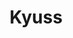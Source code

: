 ---
title: "Kyuss"
summary: "Stoner Rock band formed in 1988 in Palm Desert, California as 'Katzenjammer'. They changed their name to in 1989 and released a self-titled EP in the following year. In 1991 the band shortened its name to 'Kyuss'. They released 4 full-length albums . Disbanded in 1995. 1988: Formed as 'Katzenjammer' by Joshua Homme , Nick Oliveri , Chris Cockrell , Brant Bjork and John Garcia . 1989-1991: Nick Oliveri leaves 'Katzenjammer' and the band changes their name to . Together, they recorded a self-titled EP . 1991-1992: Chris Cockrell leaves and Nick Oliveri returned as a bassist. The band eventually changes their name to 'Kyuss' and records two albums. Nick Oliveri then left again and was replaced by Scott Reeder from . 1992-1994: Brant Bjork leaves and later joins in 1996. Alfredo Hernandez joins the band. 1994-1996: The band breaks up. John Garcia forms . Joshua Homme forms . 1996: John Garcia and Scott Reeder formed . 1997: Nick Oliveri forms the . 1998-1999: Joshua Homme, Nick Oliveri and Alfredo Hernandez form . Nov 2010: John Garcia, Nick Oliveri, and Brant Bjork confirmed that they reunited and will tour in the spring of 2011 under the name 'Kyuss Lives!'. 2011: Josh Homme and Scott Reeder sued. 2012: A judge ruled thename 'Kyuss Lives!' could be used to play live shows but not record."
image: "kyuss.jpg"
apple_music_artist_url: "https://music.apple.com/gb/artist/kyuss/762893"
wikipedia_url: "https://en.wikipedia.org/wiki/Kyuss"
---